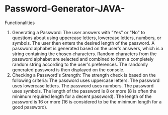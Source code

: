 # Password-Generator-JAVA-

Functionalities
1. Generating a Password: The user answers with "Yes" or "No" to questions about using uppercase letters, lowercase letters, numbers, or symbols. The user then enters the desired length of the password. A password alphabet is generated based on the user's answers, which is a string containing the chosen characters. Random characters from the password alphabet are selected and combined to form a completely random string according to the user's preferences. The randomly generated password is then displayed on the console.
2. Checking a Password's Strength: The strength check is based on the following criteria:  The password uses uppercase letters. The password uses lowercase letters. The password uses numbers. The password uses symbols. The length of the password is 8 or more (8 is often the minimum required length for a decent password). The length of the password is 16 or more (16 is considered to be the minimum length for a good password).
